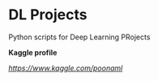 # DL Projects
Python scripts for Deep Learning PRojects

**Kaggle profile** 

*https://www.kaggle.com/poonaml*
